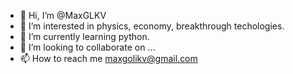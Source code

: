 - 👋 Hi, I’m @MaxGLKV
- 👀 I’m interested in physics, economy, breakthrough techologies.
- 🌱 I’m currently learning python.
- 💞️ I’m looking to collaborate on ...
- 📫 How to reach me maxgolikv@gmail.com

<!---
MaxGLKV/MaxGLKV is a ✨ special ✨ repository because its `README.md` (this file) appears on your GitHub profile.
You can click the Preview link to take a look at your changes.
--->
